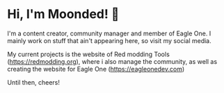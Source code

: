 # Hi, I'm Moonded! 👋

I'm a content creator, community manager and member of Eagle One. 
I mainly work on stuff that ain't appearing here, so visit my social media.

My current projects is the website of Red modding Tools (https://redmodding.org), where i also manage the community, as well as creating the website for Eagle One (https://eagleonedev.com)

Until then, cheers! 
